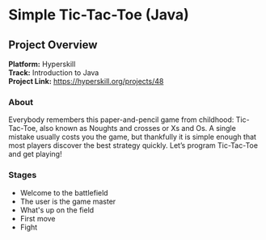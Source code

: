 # Simple Tic-Tac-Toe (Java)

## Project Overview
**Platform:** Hyperskill  
**Track:** Introduction to Java  
**Project Link:** https://hyperskill.org/projects/48

### About
Everybody remembers this paper-and-pencil game from childhood: Tic-Tac-Toe, also known as Noughts and crosses or Xs and Os. A single mistake usually costs you the game, but thankfully it is simple enough that most players discover the best strategy quickly. Let’s program Tic-Tac-Toe and get playing!

### Stages
- Welcome to the battlefield
- The user is the game master
- What's up on the field
- First move
- Fight